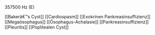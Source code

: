 357500 Hz (E)

[[Bakerâ€™s Cyst]]
[[Cardiospasm]]
[[Exokrinen Pankreasinsuffizienz]]
[[Megaösophagus]]
[[Ösophagus-Achalasie]]
[[Pankreasinsuffizienz]]
[[Pleuritis]]
[[Poplitealen Cyst]]